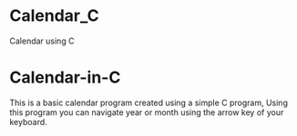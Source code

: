 # Calendar_C
Calendar using C
# Calendar-in-C
This is a basic calendar program created using a simple C program, Using this program you can navigate year or month using the arrow key of your keyboard.
